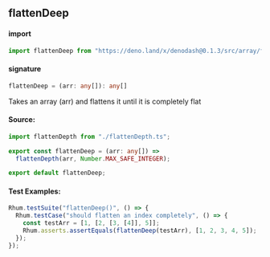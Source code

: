 ## flattenDeep

#### import

```typescript
import flattenDeep from "https://deno.land/x/denodash@0.1.3/src/array/flattenDeep.ts";
```

#### signature

```typescript
flattenDeep = (arr: any[]): any[]
```

Takes an array (arr) and flattens it until it is completely flat

#### Source:

```typescript
import flattenDepth from "./flattenDepth.ts";

export const flattenDeep = (arr: any[]) =>
  flattenDepth(arr, Number.MAX_SAFE_INTEGER);

export default flattenDeep;
```

#### Test Examples:

```typescript
Rhum.testSuite("flattenDeep()", () => {
  Rhum.testCase("should flatten an index completely", () => {
    const testArr = [1, [2, [3, [4]], 5]];
    Rhum.asserts.assertEquals(flattenDeep(testArr), [1, 2, 3, 4, 5]);
  });
});
```
